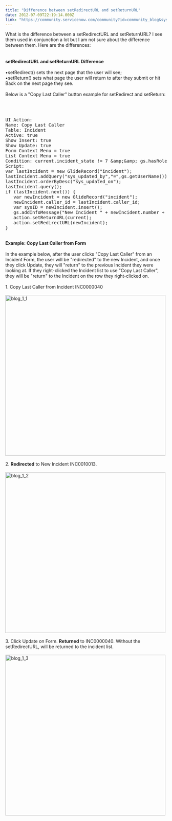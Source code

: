 ```yaml
---
title: "Difference between setRedirectURL and setReturnURL"
date: 2012-07-09T22:19:14.000Z
link: "https://community.servicenow.com/community?id=community_blog&sys_id=b32e6a6ddbd0dbc01dcaf3231f9619d3"
---
```

<p>What is the difference between a setRedirectURL and setReturnURL? I see them used in conjunction a lot but I am not sure about the difference between them. Here are the differences:<br /><br /><!--break--><br /><strong>setRedirectURL and setReturnURL Difference</strong><br /><br />•setRedirect() sets the next page that the user will see; <br />•setReturn() sets what page the user will return to after they submit or hit Back on the next page they see.<br /><br />Below is a "Copy Last Caller" button example for setRedirect and setReturn:<br /><br /><pre __default_attr="plain" __jive_macro_name="code" class="jive_text_macro jive_macro_code"><br /><br />UI Action:<br />Name: Copy Last Caller<br />Table: Incident<br />Active: true<br />Show Insert: true<br />Show Update: true<br />Form Context Menu = true<br />List Context Menu = true<br />Condition: current.incident_state != 7 &amp;amp;&amp;amp; gs.hasRole("itil")<br />Script:<br />var lastIncident = new GlideRecord("incident");<br />lastIncident.addQuery("sys_updated_by","=",gs.getUserName());<br />lastIncident.orderByDesc("sys_updated_on");<br />lastIncident.query();<br />if (lastIncident.next()) {<br />   var newIncident = new GlideRecord("incident");<br />   newIncident.caller_id = lastIncident.caller_id;<br />   var sysID = newIncident.insert();<br />   gs.addInfoMessage("New Incident " + newIncident.number + " created");<br />   action.setReturnURL(current);<br />   action.setRedirectURL(newIncident);<br />}<br /></pre><br /><strong>Example: Copy Last Caller from Form</strong><br /><br />In the example below, after the user clicks "Copy Last Caller" from an Incident Form, the user will be "redirected" to the new Incident, and once they click Update, they will "return" to the previous Incident they were looking at. If they right-clicked the Incident list to use "Copy Last Caller", they will be "return" to the Incident on the row they right-clicked on.<br /><br />1. Copy Last Caller from Incident INC0000040<br /><br /><img src="http://i.imgur.com/r9Fg7.jpg" alt="blog_1_1" width="500px" /><br /><br />2. <strong>Redirected</strong> to New Incident INC0010013.<br /><br /><img src="http://i.imgur.com/5Ubby.jpg" alt="blog_1_2" width="500px" /><br /><br />3. Click Update on Form. <strong>Returned</strong> to INC0000040. Without the setRedirectURL, will be returned to the incident list.<br /><br /><img src="http://i.imgur.com/FAk4j.jpg" alt="blog_1_3" width="500px" /></p>